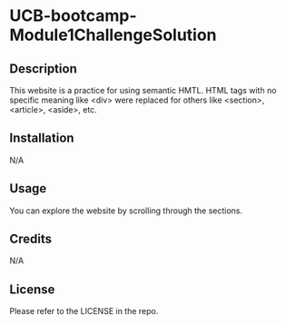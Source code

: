 # UCB-bootcamp-Module1ChallengeSolution

## Description

This website is a practice for using semantic HMTL.
HTML tags with no specific meaning like \<div\> were replaced for others like \<section\>, \<article\>, \<aside\>, etc.

## Installation

N/A

## Usage

You can explore the website by scrolling through the sections.

## Credits

N/A

## License

Please refer to the LICENSE in the repo.
